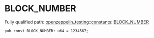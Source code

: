 # BLOCK_NUMBER

Fully qualified path: [openzeppelin_testing](./openzeppelin_testing.md)::[constants](./openzeppelin_testing-constants.md)::[BLOCK_NUMBER](./openzeppelin_testing-constants-BLOCK_NUMBER.md)

<pre><code class="language-cairo">pub const BLOCK_NUMBER: u64 = 1234567;</code></pre>

